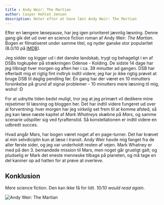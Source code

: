 ```yaml
---
title : Andy Weir: The Martian
author: Casper Kehlet Jensen
description: Noter efter at have læst Andy Weir: The Martian
---
```


Efter en længere læsepause, har jeg igen prioriteret jævnlig læsning.
Denne gang gik det ud over en science fiction roman af Andy Weir: *The Martian*.
Bogen er filmatiseret under samme titel, og nyder ganske stor popularitet (8.0/10 på [IMDB](www.imdb.com/title/tt3659388)).

Jeg sidder og kigger ud i det danske landskab, trygt og behageligt i en af DSBs togkupéer på strækningen Odense - Kolding.
De sidste 14 dage har jeg tilbragt hver morgen og aften her i ca. 39 minutter ad gangen.
DSB har efterladt mig et rigtig fint indtryk indtil videre; jeg har jo ikke rigtig prøvet at bruge DSB til daglig pendling før.
Én gang har der været en 10 minutters forsinkelse på grund af signal problemer - 10 minutters mere læsning til mig, woho! :D

For at udnytte tiden bedst muligt, tror jeg at jeg primært vil dedikere mine rejsetimer til læsning og bloggen her.
Det har indtil videre fungeret ud over al forventning: hver morgen har jeg *virkelig* set frem til at komme afsted,
så jeg kan læse næste kapitel af *Mark Whatney*s skæbne på *Mars*, og samme scenarie udspiller sig ved fyraftenstid.
Så konstellationen er indtil videre en udbredt succes.

Hvad angår Mars, har bogen været noget af en page-turner. Det har krævet al min selvdiciplin kun at læse i transit.
Andy Weir havde mig fanget fra de aller første sider, og jeg var underholdt resten af vejen.
Mark Whatney er med på den 3. bemandede mission til Mars, men noget går grueligt galt; og pludselig er Mark det eneste
menneske tilbage på planeten, og må tage en del kaniner op ad hatten for at prøve at overleve.

## Konklusion
Mere science fiction. Den kan ikke få for lidt. *10/10 would read again*.

![Andy Weir: The Martian](/img/arkiv/andy-weir-the-martian/andy-weir-the-martian.jpg)
